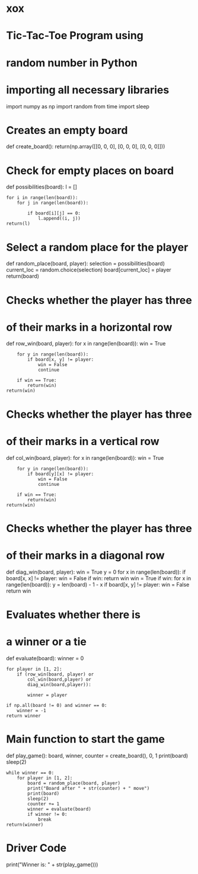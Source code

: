 # xox
# Tic-Tac-Toe Program using
# random number in Python
  
# importing all necessary libraries
import numpy as np
import random
from time import sleep
  
# Creates an empty board
def create_board():
    return(np.array([[0, 0, 0],
                     [0, 0, 0],
                     [0, 0, 0]]))
  
# Check for empty places on board
def possibilities(board):
    l = []
      
    for i in range(len(board)):
        for j in range(len(board)):
              
            if board[i][j] == 0:
                l.append((i, j))
    return(l)
  
# Select a random place for the player
def random_place(board, player):
    selection = possibilities(board)
    current_loc = random.choice(selection)
    board[current_loc] = player
    return(board)
  
# Checks whether the player has three 
# of their marks in a horizontal row
def row_win(board, player):
    for x in range(len(board)):
        win = True
          
        for y in range(len(board)):
            if board[x, y] != player:
                win = False
                continue
                  
        if win == True:
            return(win)
    return(win)
  
# Checks whether the player has three
# of their marks in a vertical row
def col_win(board, player):
    for x in range(len(board)):
        win = True
          
        for y in range(len(board)):
            if board[y][x] != player:
                win = False
                continue
                  
        if win == True:
            return(win)
    return(win)
  
# Checks whether the player has three
# of their marks in a diagonal row
def diag_win(board, player):
    win = True
    y = 0
    for x in range(len(board)):
        if board[x, x] != player:
            win = False
    if win:
        return win
    win = True
    if win:
        for x in range(len(board)):
            y = len(board) - 1 - x
            if board[x, y] != player:
                win = False
    return win
  
# Evaluates whether there is
# a winner or a tie 
def evaluate(board):
    winner = 0
      
    for player in [1, 2]:
        if (row_win(board, player) or
            col_win(board,player) or 
            diag_win(board,player)):
                 
            winner = player
              
    if np.all(board != 0) and winner == 0:
        winner = -1
    return winner
  
# Main function to start the game
def play_game():
    board, winner, counter = create_board(), 0, 1
    print(board)
    sleep(2)
      
    while winner == 0:
        for player in [1, 2]:
            board = random_place(board, player)
            print("Board after " + str(counter) + " move")
            print(board)
            sleep(2)
            counter += 1
            winner = evaluate(board)
            if winner != 0:
                break
    return(winner)
  
# Driver Code
print("Winner is: " + str(play_game()))

